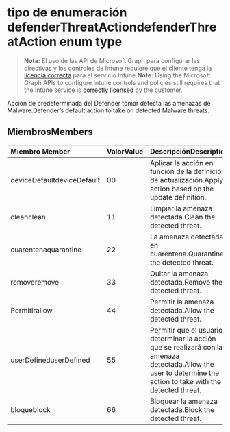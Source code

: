 # <a name="defenderthreataction-enum-type"></a><span data-ttu-id="e6dc5-101">tipo de enumeración defenderThreatAction</span><span class="sxs-lookup"><span data-stu-id="e6dc5-101">defenderThreatAction enum type</span></span>

> <span data-ttu-id="e6dc5-102">**Nota:** El uso de las API de Microsoft Graph para configurar las directivas y los controles de Intune requiere que el cliente tenga la [licencia correcta](https://go.microsoft.com/fwlink/?linkid=839381) para el servicio Intune.</span><span class="sxs-lookup"><span data-stu-id="e6dc5-102">**Note:** Using the Microsoft Graph APIs to configure Intune controls and policies still requires that the Intune service is [correctly licensed](https://go.microsoft.com/fwlink/?linkid=839381) by the customer.</span></span>

<span data-ttu-id="e6dc5-103">Acción de predeterminada del Defender tomar detecta las amenazas de Malware.</span><span class="sxs-lookup"><span data-stu-id="e6dc5-103">Defender’s default action to take on detected Malware threats.</span></span>
## <a name="members"></a><span data-ttu-id="e6dc5-104">Miembros</span><span class="sxs-lookup"><span data-stu-id="e6dc5-104">Members</span></span>
|<span data-ttu-id="e6dc5-105">Miembro	</span><span class="sxs-lookup"><span data-stu-id="e6dc5-105">Member</span></span>|<span data-ttu-id="e6dc5-106">Valor</span><span class="sxs-lookup"><span data-stu-id="e6dc5-106">Value</span></span>|<span data-ttu-id="e6dc5-107">Descripción</span><span class="sxs-lookup"><span data-stu-id="e6dc5-107">Description</span></span>|
|:---|:---|:---|
|<span data-ttu-id="e6dc5-108">deviceDefault</span><span class="sxs-lookup"><span data-stu-id="e6dc5-108">deviceDefault</span></span>|<span data-ttu-id="e6dc5-109">0</span><span class="sxs-lookup"><span data-stu-id="e6dc5-109">0</span></span>|<span data-ttu-id="e6dc5-110">Aplicar la acción en función de la definición de actualización.</span><span class="sxs-lookup"><span data-stu-id="e6dc5-110">Apply action based on the update definition.</span></span>|
|<span data-ttu-id="e6dc5-111">clean</span><span class="sxs-lookup"><span data-stu-id="e6dc5-111">clean</span></span>|<span data-ttu-id="e6dc5-112">1</span><span class="sxs-lookup"><span data-stu-id="e6dc5-112">1</span></span>|<span data-ttu-id="e6dc5-113">Limpiar la amenaza detectada.</span><span class="sxs-lookup"><span data-stu-id="e6dc5-113">Clean the detected threat.</span></span>|
|<span data-ttu-id="e6dc5-114">cuarentena</span><span class="sxs-lookup"><span data-stu-id="e6dc5-114">quarantine</span></span>|<span data-ttu-id="e6dc5-115">2</span><span class="sxs-lookup"><span data-stu-id="e6dc5-115">2</span></span>|<span data-ttu-id="e6dc5-116">La amenaza detectada en cuarentena.</span><span class="sxs-lookup"><span data-stu-id="e6dc5-116">Quarantine the detected threat.</span></span>|
|<span data-ttu-id="e6dc5-117">remove</span><span class="sxs-lookup"><span data-stu-id="e6dc5-117">remove</span></span>|<span data-ttu-id="e6dc5-118">3</span><span class="sxs-lookup"><span data-stu-id="e6dc5-118">3</span></span>|<span data-ttu-id="e6dc5-119">Quitar la amenaza detectada.</span><span class="sxs-lookup"><span data-stu-id="e6dc5-119">Remove the detected threat.</span></span>|
|<span data-ttu-id="e6dc5-120">Permitir</span><span class="sxs-lookup"><span data-stu-id="e6dc5-120">allow</span></span>|<span data-ttu-id="e6dc5-121">4</span><span class="sxs-lookup"><span data-stu-id="e6dc5-121">4</span></span>|<span data-ttu-id="e6dc5-122">Permitir la amenaza detectada.</span><span class="sxs-lookup"><span data-stu-id="e6dc5-122">Allow the detected threat.</span></span>|
|<span data-ttu-id="e6dc5-123">userDefined</span><span class="sxs-lookup"><span data-stu-id="e6dc5-123">userDefined</span></span>|<span data-ttu-id="e6dc5-124">5</span><span class="sxs-lookup"><span data-stu-id="e6dc5-124">5</span></span>|<span data-ttu-id="e6dc5-125">Permitir que el usuario determinar la acción que se realizará con la amenaza detectada.</span><span class="sxs-lookup"><span data-stu-id="e6dc5-125">Allow the user to determine the action to take with the detected threat.</span></span>|
|<span data-ttu-id="e6dc5-126">bloque</span><span class="sxs-lookup"><span data-stu-id="e6dc5-126">block</span></span>|<span data-ttu-id="e6dc5-127">6</span><span class="sxs-lookup"><span data-stu-id="e6dc5-127">6</span></span>|<span data-ttu-id="e6dc5-128">Bloquear la amenaza detectada.</span><span class="sxs-lookup"><span data-stu-id="e6dc5-128">Block the detected threat.</span></span>|



